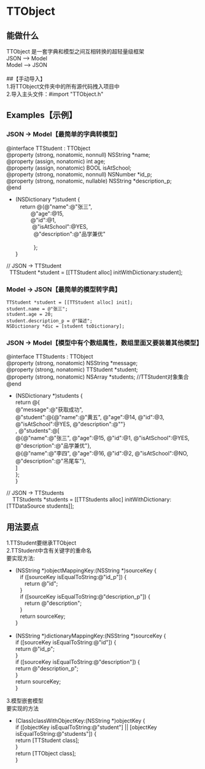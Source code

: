 # TTObject
## 能做什么 <br>
TTObject 是一套字典和模型之间互相转换的超轻量级框架 </br>
JSON --> Model </br>
Model --> JSON </br>  
##【手动导入】 </br>
1.将TTObject文件夹中的所有源代码拽入项目中 </br>
2.导入主头文件：#import "TTObject.h"
## Examples【示例】
### JSON -> Model【最简单的字典转模型】

@interface TTStudent : TTObject <br>
@property (strong, nonatomic, nonnull) NSString *name; </br>
@property (assign, nonatomic) int age; </br>
@property (assign, nonatomic) BOOL isAtSchool; </br>
@property (strong, nonatomic, nonnull) NSNumber *id_p; </br>
@property (strong, nonatomic, nullable) NSString *description_p;</br>
@end 

+ (NSDictionary *)student {  <br>
    return @{@"name":@"张三",  </br>
            @"age":@15,     </br>
            @"id":@1,      </br>
            @"isAtSchool":@YES,   </br>
             @"description":@"品学兼优" </br>  
              }; </br>
} </br>

// JSON -> TTStudent </br>
    TTStudent *student = [[TTStudent alloc] initWithDictionary:student];

### Model -> JSON【最简单的模型转字典】
    TTStudent *student = [[TTStudent alloc] init];
    student.name = @"张三";
    student.age = 20;
    student.description_p = @"描述";
    NSDictionary *dic = [student toDictionary];
 
 ### JSON -> Model【模型中有个数组属性，数组里面又要装着其他模型】
@interface TTStudents : TTObject<br>
@property (strong, nonatomic) NSString *message;</br>
@property (strong, nonatomic) TTStudent *student;</br>
@property (strong, nonatomic) NSArray *students; //TTStudent对象集合</br>
@end</br>

+ (NSDictionary *)students {</br>
    return @{</br>
             @"message":@"获取成功",</br>
             @"student":@{@"name":@"黄五", @"age":@14, @"id":@3, @"isAtSchool":@YES, @"description":@""}</br>,
             @"students":@[</br>
              @{@"name":@"张三", @"age":@15, @"id":@1, @"isAtSchool":@YES, @"description":@"品学兼优"},</br>
              @{@"name":@"李四", @"age":@16, @"id":@2, @"isAtSchool":@NO, @"description":@"吊尾车"},</br>
              ]</br>
            };</br>
}</br>

// JSON -> TTStudents</br>
      TTStudents *students = [[TTStudents alloc] initWithDictionary:[TTDataSource students]];
## 用法要点 <br>
  1.TTStudent要继承TTObject  </br>
  2.TTStudent中含有关键字的重命名</br>
要实现方法: </br>
- (NSString *)objectMappingKey:(NSString *)sourceKey {  </br>
    if ([sourceKey isEqualToString:@"id_p"]) {  </br>
        return @"id";  </br>
    }  </br>
    if ([sourceKey isEqualToString:@"description_p"]) { </br>
        return @"description"; </br>
    } </br>
    return sourceKey; </br>
 }</br>
    
- (NSString *)dictionaryMappingKey:(NSString *)sourceKey {</br>
    if ([sourceKey isEqualToString:@"id"]) {</br>
        return @"id_p";</br>
    }</br>
    if ([sourceKey isEqualToString:@"description"]) {</br>
        return @"description_p";</br>
    }</br>
    return sourceKey;</br>
}</br>

3.模型嵌套模型</br>
 要实现的方法</br>
- (Class)classWithObjectKey:(NSString *)objectKey {</br>
   if ([objectKey isEqualToString:@"student"] || [objectKey isEqualToString:@"students"]) {</br>
       return [TTStudent class];</br>
   }</br>
   return [TTObject class];</br>
}</br>

  
    
    
